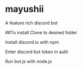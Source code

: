 # mayushii
A feature rich discord bot

##To install
Clone to desired folder

Install discord.io with npm

Enter discord bot token in auth

Run bot.js with node.js